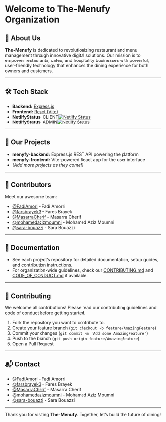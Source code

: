 # Welcome to The-Menufy Organization

## 🚀 About Us

**The-Menufy** is dedicated to revolutionizing restaurant and menu management through innovative digital solutions. Our mission is to empower restaurants, cafes, and hospitality businesses with powerful, user-friendly technology that enhances the dining experience for both owners and customers.

---

## 🛠️ Tech Stack

- **Backend:** [Express.js](https://expressjs.com/)
- **Frontend:** [React (Vite)](https://vitejs.dev/)
- **NetlifyStatus:** CLIENT[![Netlify Status](https://api.netlify.com/api/v1/badges/a5c14f32-1cb0-4eb4-a04c-832becff4e21/deploy-status)](https://app.netlify.com/sites/menufy-frontend/deploys)
- **NetlifyStatus:** ADMIN[![Netlify Status](https://api.netlify.com/api/v1/badges/a5c14f32-1cb0-4eb4-a04c-832becff4e21/deploy-status)](https://app.netlify.com/sites/menufy-frontend/deploys)

---

## 🌟 Our Projects

- **menyfy-backend:** Express.js REST API powering the platform
- **menyfy-frontend:** Vite-powered React app for the user interface
- *(Add more projects as they come!)*

---

## 👥 Contributors

Meet our awesome team:

- [@FadiAmori](https://github.com/FadiAmori) - Fadi Amorri  
- [@farsbrayek3](https://github.com/farsbrayek3) - Fares Brayek  
- [@MasarraCherif](https://github.com/MasarraCherif) - Masarra Cherif  
- [@mohamedazizmoumni](https://github.com/mohamedazizmoumni) - Mohamed Aziz Moumni  
- [@sara-bouazzi](https://github.com/sara-bouazzi) - Sara Bouazzi  

---

## 📖 Documentation

- See each project’s repository for detailed documentation, setup guides, and contribution instructions.
- For organization-wide guidelines, check our [CONTRIBUTING.md](CONTRIBUTING.md) and [CODE_OF_CONDUCT.md](CODE_OF_CONDUCT.md) if available.

---

## 🤝 Contributing

We welcome all contributions! Please read our contributing guidelines and code of conduct before getting started.

1. Fork the repository you want to contribute to.
2. Create your feature branch (`git checkout -b feature/AmazingFeature`)
3. Commit your changes (`git commit -m 'Add some AmazingFeature'`)
4. Push to the branch (`git push origin feature/AmazingFeature`)
5. Open a Pull Request

---

## 📬 Contact

- [@FadiAmori](https://github.com/FadiAmori) - Fadi Amorri  
- [@farsbrayek3](https://github.com/farsbrayek3) - Fares Brayek  
- [@MasarraCherif](https://github.com/MasarraCherif) - Masarra Cherif  
- [@mohamedazizmoumni](https://github.com/mohamedazizmoumni) - Mohamed Aziz Moumni  
- [@sara-bouazzi](https://github.com/sara-bouazzi) - Sara Bouazzi  

---

Thank you for visiting **The-Menufy**. Together, let’s build the future of dining!
